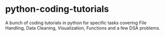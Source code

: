 # python-coding-tutorials
A bunch of coding tutorials in python for specific tasks covering File Handling, Data Cleaning, Visualization, Functions and a few DSA problems.
